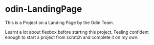 # odin-LandingPage

This is a Project on a Landing Page by the Odin Team.

Learnt a lot about flexbox before starting this project. Feeling confident enough to start a project from scratch and complete it on my own.